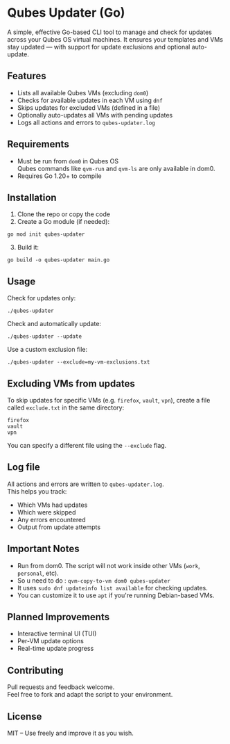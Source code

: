 # Qubes Updater (Go)

A simple, effective Go-based CLI tool to manage and check for updates across your Qubes OS virtual machines. It ensures your templates and VMs stay updated — with support for update exclusions and optional auto-update.

## Features

- Lists all available Qubes VMs (excluding `dom0`)
- Checks for available updates in each VM using `dnf`
- Skips updates for excluded VMs (defined in a file)
- Optionally auto-updates all VMs with pending updates
- Logs all actions and errors to `qubes-updater.log`

## Requirements

- Must be run from `dom0` in Qubes OS  
  Qubes commands like `qvm-run` and `qvm-ls` are only available in dom0.
- Requires Go 1.20+ to compile

## Installation

1. Clone the repo or copy the code
2. Create a Go module (if needed):

```
go mod init qubes-updater
```

3. Build it:

```
go build -o qubes-updater main.go
```

## Usage

Check for updates only:

```
./qubes-updater
```

Check and automatically update:

```
./qubes-updater --update
```

Use a custom exclusion file:

```
./qubes-updater --exclude=my-vm-exclusions.txt
```

## Excluding VMs from updates

To skip updates for specific VMs (e.g. `firefox`, `vault`, `vpn`), create a file called `exclude.txt` in the same directory:

```
firefox
vault
vpn
```

You can specify a different file using the `--exclude` flag.

## Log file

All actions and errors are written to `qubes-updater.log`.  
This helps you track:

- Which VMs had updates
- Which were skipped
- Any errors encountered
- Output from update attempts

## Important Notes

- Run from dom0. The script will not work inside other VMs (`work`, `personal`, etc).
- So u need to do :
  ```` qvm-copy-to-vm dom0 qubes-updater ````
- It uses `sudo dnf updateinfo list available` for checking updates.
- You can customize it to use `apt` if you're running Debian-based VMs.

## Planned Improvements

- Interactive terminal UI (TUI)
- Per-VM update options
- Real-time update progress

## Contributing

Pull requests and feedback welcome.  
Feel free to fork and adapt the script to your environment.

## License

MIT – Use freely and improve it as you wish.
